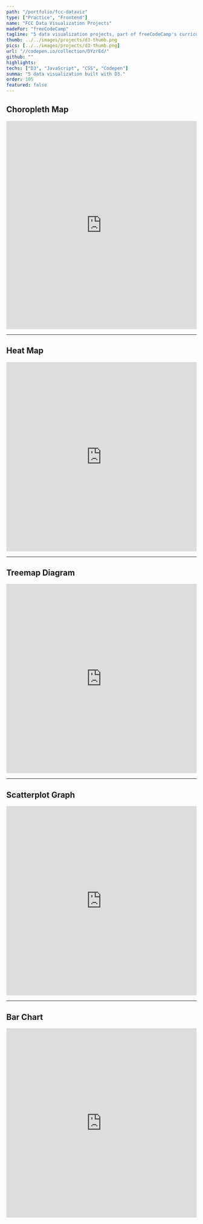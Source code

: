 ```yaml
---
path: "/portfolio/fcc-dataviz"
type: ["Practice", "Frontend"]
name: "FCC Data Visualization Projects"
madeFor: "freeCodeCamp"
tagline: "5 data visualization projects, part of freeCodeCamp's curriculum"
thumb: ../../images/projects/d3-thumb.png
pics: [../../images/projects/d3-thumb.png]
url: "//codepen.io/collection/DYzrEd/"
github: ""
highlights:
techs: ["D3", "JavaScript", "CSS", "Codepen"]
summa: "5 data visualization built with D3."
order: 105
featured: false
---
```


## Choropleth Map

<iframe height='550' style='width: 100%;' scrolling='no' title='FCC Data Visualization Projects - Choropleth Map' src='https://codepen.io/laylapku/embed/XyZQKW?height=265&theme-id=0&default-tab=js,result' frameborder='no' allowtransparency='true' allowfullscreen='true'>See the Pen <a href='https://codepen.io/laylapku/pen/XyZQKW'>FCC Data Visualization Projects - Choropleth  Map</a> by Leilei Ouyang(<a href='https://codepen.io/laylapku'>@laylapku</a>) on <a href='https://codepen.io'>CodePen</a>.</iframe>

---

## Heat Map

<iframe height='500' style='width: 100%;' scrolling='no' title='FCC Data Visualization Projects - Heat Map' src='https://codepen.io/laylapku/embed/zMBVev?height=265&theme-id=0&default-tab=js,result' frameborder='no' allowtransparency='true' allowfullscreen='true'>See the Pen <a href='https://codepen.io/laylapku/pen/zMBVev'>FCC Data Visualization Projects - Heat Map</a> by Leilei Ouyang(<a href='https://codepen.io/laylapku'>@laylapku</a>) on <a href='https://codepen.io'>CodePen</a>.</iframe>

---

## Treemap Diagram

<iframe height='500' style='width: 100%;' scrolling='no' title='FCC Data Visualization Projects - Tree  Map' src='https://codepen.io/laylapku/embed/Zmoadj?height=265&theme-id=0&default-tab=js,result' frameborder='no' allowtransparency='true' allowfullscreen='true'>See the Pen <a href='https://codepen.io/laylapku/pen/Zmoadj'>FCC Data Visualization Projects - Tree  Map</a> by Leilei Ouyang(<a href='https://codepen.io/laylapku'>@laylapku</a>) on <a href='https://codepen.io'>CodePen</a>.</iframe>

---

## Scatterplot Graph

<iframe height='500' style='width: 100%;' scrolling='no' title='FCC Data Visualization Projects - Scatter Plot' src='https://codepen.io/laylapku/embed/zmgdyz?height=265&theme-id=0&default-tab=js,result' frameborder='no' allowtransparency='true' allowfullscreen='true'>See the Pen <a href='https://codepen.io/laylapku/pen/zmgdyz'>FCC Data Visualization Projects - Scatter Plot</a> by Leilei Ouyang(<a href='https://codepen.io/laylapku'>@laylapku</a>) on <a href='https://codepen.io'>CodePen</a>.</iframe>

---

## Bar Chart

<iframe height='500' style='width: 100%;' scrolling='no' title='FCC Data Visualization Projects - Bar Chart' src='https://codepen.io/laylapku/embed/qJGbgL?height=265&theme-id=0&default-tab=js,result' frameborder='no' allowtransparency='true' allowfullscreen='true'>See the Pen <a href='https://codepen.io/laylapku/pen/qJGbgL'>FCC Data Visualization Projects - Bar Chart</a> by Leilei Ouyang(<a href='https://codepen.io/laylapku'>@laylapku</a>) on <a href='https://codepen.io'>CodePen</a>.</iframe>
